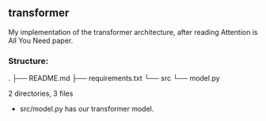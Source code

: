 ## transformer

My implementation of the transformer architecture,
after reading Attention is All You Need paper.

### Structure:

.
├── README.md
├── requirements.txt
└── src
└── model.py

2 directories, 3 files

- src/model.py has our transformer model.
